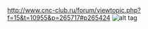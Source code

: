 
http://www.cnc-club.ru/forum/viewtopic.php?f=15&t=10955&p=265717#p265424
![alt tag](https://github.com/nkp2169/G71/blob/master/g71.png)
